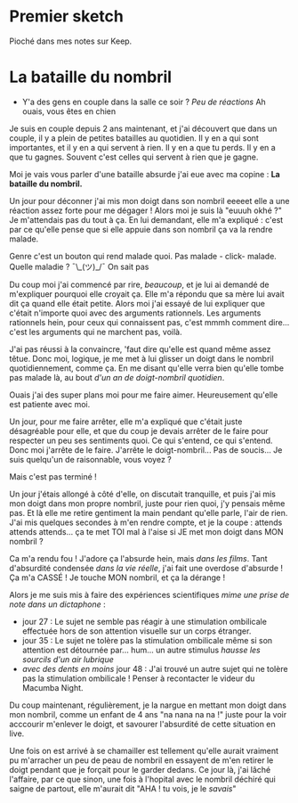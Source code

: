# Premier sketch

Pioché dans mes notes sur Keep.

# La bataille du nombril

- Y'a des gens en couple dans la salle ce soir ? _Peu de réactions_ Ah ouais, vous êtes en chien

Je suis en couple depuis 2 ans maintenant, et j'ai découvert que dans un couple, il y a plein de petites batailles au quotidien. Il y en a qui sont importantes, et il y en a qui servent à rien. Il y en a que tu perds. Il y en a que tu gagnes. Souvent c'est celles qui servent à rien que je gagne.

Moi je vais vous parler d'une bataille absurde j'ai eue avec ma copine : **La bataille du nombril.**

Un jour pour déconner j'ai mis mon doigt dans son nombril eeeeet elle a une réaction assez forte pour me dégager ! Alors moi je suis là "euuuh okhé ?" Je m'attendais pas du tout à ça. En lui demandant, elle m'a expliqué : c'est par ce qu'elle pense que si elle appuie dans son nombril ça va la rendre malade.

Genre c'est un bouton qui rend malade quoi. Pas malade - click- malade. Quelle maladie ? ¯\\\_(ツ)\_/¯ On sait pas

Du coup moi j'ai commencé par rire, _beaucoup_, et je lui ai demandé de m'expliquer pourquoi elle croyait ça. Elle m'a répondu que sa mère lui avait dit ça quand elle était petite. Alors moi j'ai essayé de lui expliquer que c'était n'importe quoi avec des arguments rationnels. Les arguments rationnels hein, pour ceux qui connaissent pas, c'est mmmh comment dire... c'est les arguments qui ne marchent pas, voilà.

J'ai pas réussi à la convaincre, 'faut dire qu'elle est quand même assez têtue. Donc moi, logique, je me met à lui glisser un doigt dans le nombril quotidiennement, comme ça. En me disant qu'elle verra bien qu'elle tombe pas malade là, au bout _d'un an de doigt-nombril quotidien_.

Ouais j'ai des super plans moi pour me faire aimer. Heureusement qu'elle est patiente avec moi.


Un jour, pour me faire arrêter, elle m'a expliqué que c'était juste désagréable pour elle, et que du coup je devais arrêter de le faire pour respecter un peu ses sentiments quoi. Ce qui s'entend, ce qui s'entend. Donc moi j'arrête de le faire. J'arrête le doigt-nombril... Pas de soucis... Je suis quelqu'un de raisonnable, vous voyez ?

Mais c'est pas terminé !

Un jour j'étais allongé à côté d'elle, on discutait tranquille, et puis j'ai mis mon doigt dans mon propre nombril, juste pour rien quoi, j'y pensais même pas. Et là elle me retire gentiment la main pendant qu'elle parle, l'air de rien. J'ai mis quelques secondes à m'en rendre compte, et je la coupe : attends attends attends... ça te met TOI mal à l'aise si JE met mon doigt dans MON nombril ?

Ca m'a rendu fou ! J'adore ça l'absurde hein, mais _dans les films_. Tant d'absurdité condensée _dans la vie réelle_, j'ai fait une overdose d'absurde ! Ça m'a CASSÉ ! Je touche MON nombril, et ça la dérange !

Alors je me suis mis à faire des expériences scientifiques *mime une prise de note dans un dictaphone* :
- jour 27 : Le sujet ne semble pas réagir à une stimulation ombilicale effectuée hors de son attention visuelle sur un corps étranger.
- jour 35 : Le sujet ne tolère pas la stimulation ombilicale même si son attention est détournée par... hum... un autre stimulus _hausse les sourcils d'un air lubrique_
- _avec des dents en moins_ jour 48 : J'ai trouvé un autre sujet qui ne tolère pas la stimulation ombilicale ! Penser à recontacter le videur du Macumba Night.

Du coup maintenant, régulièrement, je la nargue en mettant mon doigt dans mon nombril, comme un enfant de 4 ans "na nana na na !" juste pour la voir acccourir m'enlever le doigt, et savourer l'absurdité de cette situation en live.


Une fois on est arrivé à se chamailler est tellement qu'elle aurait vraiment pu m'arracher un peu de peau de nombril en essayent de m'en retirer le doigt pendant que je forçait pour le garder dedans. Ce jour là, j'ai lâché l'affaire, par ce que sinon, une fois à l'hopital avec le nombril déchiré qui saigne de partout, elle m'aurait dit "AHA ! tu vois, je le _savais_"
